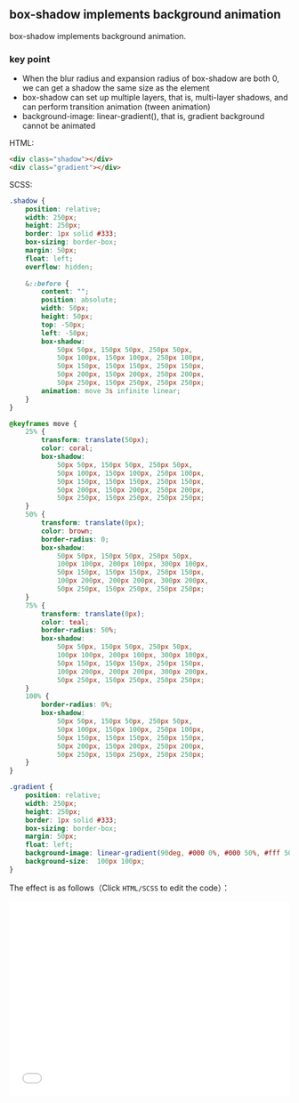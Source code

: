 ## box-shadow implements background animation

box-shadow implements background animation.

### key point

+ When the blur radius and expansion radius of box-shadow are both 0, we can get a shadow the same size as the element
+ box-shadow can set up multiple layers, that is, multi-layer shadows, and can perform transition animation (tween animation)
+ background-image: linear-gradient(), that is, gradient background cannot be animated

HTML:

```html
<div class="shadow"></div>
<div class="gradient"></div>
```

SCSS:
```scss
.shadow {
    position: relative;
    width: 250px;
    height: 250px;
    border: 1px solid #333;
    box-sizing: border-box;
    margin: 50px;
    float: left;
    overflow: hidden;
    
    &::before {
        content: "";
        position: absolute;
        width: 50px;
        height: 50px;
        top: -50px;
        left: -50px;
        box-shadow: 
            50px 50px, 150px 50px, 250px 50px,
            50px 100px, 150px 100px, 250px 100px,
            50px 150px, 150px 150px, 250px 150px,
            50px 200px, 150px 200px, 250px 200px,
            50px 250px, 150px 250px, 250px 250px;
        animation: move 3s infinite linear;
    }
}

@keyframes move {
    25% {
        transform: translate(50px);
        color: coral;
        box-shadow: 
            50px 50px, 150px 50px, 250px 50px,
            50px 100px, 150px 100px, 250px 100px,
            50px 150px, 150px 150px, 250px 150px,
            50px 200px, 150px 200px, 250px 200px,
            50px 250px, 150px 250px, 250px 250px;
    }
    50% {
        transform: translate(0px);
        color: brown;
        border-radius: 0;
        box-shadow: 
            50px 50px, 150px 50px, 250px 50px,
            100px 100px, 200px 100px, 300px 100px,
            50px 150px, 150px 150px, 250px 150px,
            100px 200px, 200px 200px, 300px 200px,
            50px 250px, 150px 250px, 250px 250px;
    }
    75% {
        transform: translate(0px);
        color: teal;
        border-radius: 50%;
        box-shadow: 
            50px 50px, 150px 50px, 250px 50px,
            100px 100px, 200px 100px, 300px 100px,
            50px 150px, 150px 150px, 250px 150px,
            100px 200px, 200px 200px, 300px 200px,
            50px 250px, 150px 250px, 250px 250px;
    }
    100% {
        border-radius: 0%;
        box-shadow: 
            50px 50px, 150px 50px, 250px 50px,
            50px 100px, 150px 100px, 250px 100px,
            50px 150px, 150px 150px, 250px 150px,
            50px 200px, 150px 200px, 250px 200px,
            50px 250px, 150px 250px, 250px 250px;
    }
}

.gradient {
    position: relative;
    width: 250px;
    height: 250px;
    border: 1px solid #333;
    box-sizing: border-box;
    margin: 50px;
    float: left;
    background-image: linear-gradient(90deg, #000 0%, #000 50%, #fff 50%, #fff 100%);
    background-size:  100px 100px;
}


```

The effect is as follows（Click `HTML/SCSS` to edit the code）：

<iframe height='350' scrolling='no' title='box-shadow实现背景动画 ' src='//codepen.io/Chokcoco/embed/WaBYZL/?height=265&theme-id=0&default-tab=result' frameborder='no' allowtransparency='true' allowfullscreen='true' style='width: 100%;'>See the Pen <a href='https://codepen.io/Chokcoco/pen/WaBYZL/'>box-shadow实现背景动画 </a> by Chokcoco (<a href='https://codepen.io/Chokcoco'>@Chokcoco</a>) on <a href='https://codepen.io'>CodePen</a>.
</iframe>